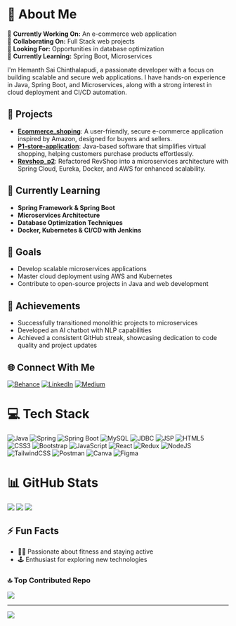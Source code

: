 # 💫 About Me
🔭 **Currently Working On:** An e-commerce web application  
👯 **Collaborating On:** Full Stack web projects  
🤝 **Looking For:** Opportunities in database optimization  
🌱 **Currently Learning:** Spring Boot, Microservices


I'm Hemanth Sai Chinthalapudi, a passionate developer with a focus on building scalable and secure web applications. I have hands-on experience in Java, Spring Boot, and Microservices, along with a strong interest in cloud deployment and CI/CD automation.

## 🚀 Projects
- **[Ecommerce_shoping](https://github.com/hemanthsaich/OnlineShopingApp)**: A user-friendly, secure e-commerce application inspired by Amazon, designed for buyers and sellers.
- **[P1-store-application](https://github.com/hemanthsaich/StoreApplication)**: Java-based software that simplifies virtual shopping, helping customers purchase products effortlessly.
- **[Revshop_p2](https://github.com/hemanthsaich/Revshop_p2)**: Refactored RevShop into a microservices architecture with Spring Cloud, Eureka, Docker, and AWS for enhanced scalability.

## 🌱 Currently Learning
- **Spring Framework & Spring Boot**
- **Microservices Architecture**
- **Database Optimization Techniques**
- **Docker, Kubernetes & CI/CD with Jenkins**

## 🎯 Goals
- Develop scalable microservices applications
- Master cloud deployment using AWS and Kubernetes
- Contribute to open-source projects in Java and web development

## 🏅 Achievements
- Successfully transitioned monolithic projects to microservices
- Developed an AI chatbot with NLP capabilities
- Achieved a consistent GitHub streak, showcasing dedication to code quality and project updates

## 🌐 Connect With Me
[![Behance](https://img.shields.io/badge/Behance-1769ff?logo=behance&logoColor=white)](https://behance.net/hemanthsai13)
[![LinkedIn](https://img.shields.io/badge/LinkedIn-%230077B5.svg?logo=linkedin&logoColor=white)](https://linkedin.com/in/hemanthsaich)
[![Medium](https://img.shields.io/badge/Medium-12100E?logo=medium&logoColor=white)](https://medium.com/@hemanthsaich)

# 💻 Tech Stack
![Java](https://img.shields.io/badge/java-%23ED8B00.svg?style=plastic&logo=openjdk&logoColor=white) 
![Spring](https://img.shields.io/badge/spring-%236DB33F.svg?style=plastic&logo=spring&logoColor=white) 
![Spring Boot](https://img.shields.io/badge/springboot-%236DB33F.svg?style=plastic&logo=springboot&logoColor=white) 
![MySQL](https://img.shields.io/badge/mysql-%2300000f.svg?style=plastic&logo=mysql&logoColor=white) 
![JDBC](https://img.shields.io/badge/jdbc-%23007396.svg?style=plastic&logo=java&logoColor=white) 
![JSP](https://img.shields.io/badge/jsp-%23E34F26.svg?style=plastic&logo=html5&logoColor=white) 
![HTML5](https://img.shields.io/badge/html5-%23E34F26.svg?style=plastic&logo=html5&logoColor=white) 
![CSS3](https://img.shields.io/badge/css3-%231572B6.svg?style=plastic&logo=css3&logoColor=white) 
![Bootstrap](https://img.shields.io/badge/bootstrap-%238511FA.svg?style=plastic&logo=bootstrap&logoColor=white) 
![JavaScript](https://img.shields.io/badge/javascript-%23F7DF1E.svg?style=plastic&logo=javascript&logoColor=black) 
![React](https://img.shields.io/badge/react-%2320232a.svg?style=plastic&logo=react&logoColor=%2361DAFB) 
![Redux](https://img.shields.io/badge/redux-%23593d88.svg?style=plastic&logo=redux&logoColor=white) 
![NodeJS](https://img.shields.io/badge/node.js-6DA55F?style=plastic&logo=node.js&logoColor=white) 
![TailwindCSS](https://img.shields.io/badge/tailwindcss-%2338B2AC.svg?style=plastic&logo=tailwind-css&logoColor=white) 
![Postman](https://img.shields.io/badge/Postman-FF6C37?style=plastic&logo=postman&logoColor=white) 
![Canva](https://img.shields.io/badge/Canva-%2300C4CC.svg?style=plastic&logo=Canva&logoColor=white) 
![Figma](https://img.shields.io/badge/figma-%23F24E1E.svg?style=plastic&logo=figma&logoColor=white)

# 📊 GitHub Stats
![](https://github-readme-stats.vercel.app/api?username=hemanthsaich&theme=tokyonight&hide_border=false&include_all_commits=false&count_private=false)
![](https://github-readme-streak-stats.herokuapp.com/?user=hemanthsaich&theme=tokyonight&hide_border=false)
![](https://github-readme-stats.vercel.app/api/top-langs/?username=hemanthsaich&theme=tokyonight&hide_border=false&include_all_commits=false&count_private=false&layout=compact)


## ⚡ Fun Facts
- 🏋️‍♂️ Passionate about fitness and staying active
- 🕹️ Enthusiast for exploring new technologies

### 🔝 Top Contributed Repo
![](https://github-contributor-stats.vercel.app/api?username=hemanthsaich&limit=5&theme=dark&combine_all_yearly_contributions=true)

---
[![](https://visitcount.itsvg.in/api?id=hemanthsaich&icon=0&color=0)](https://visitcount.itsvg.in)
